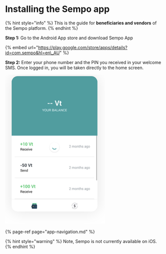 # Installing the Sempo app

{% hint style="info" %}
This is the guide for **beneficiaries and vendors** of the Sempo platform.
{% endhint %}

**Step 1:** Go to the Android App store and download Sempo App

{% embed url="https://play.google.com/store/apps/details?id=com.sempo&hl=en\_AU" %}

**Step 2:** Enter your phone number and the PIN you received in your welcome SMS. Once logged in, you will be taken directly to the home screen.

![Home Screen](../.gitbook/assets/1y5ibvix5ale3b9b2t62xydrdx1k04ae_t5crfk9rbg.png)

{% page-ref page="app-navigation.md" %}

{% hint style="warning" %}
Note, Sempo is not currently available on iOS.
{% endhint %}

